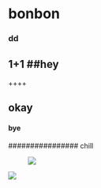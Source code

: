 # bonbon
### dd
1+1
##hey
---

++++

## okay
#### bye
################ chill
<figure>
    <img src="https://img.seoul.co.kr/img/upload/2022/11/13/SSI_20221113151118_O2.jpg">
</figure>

![](https://img.seoul.co.kr/img/upload/2022/11/13/SSI_20221113151118_O2.jpg)

